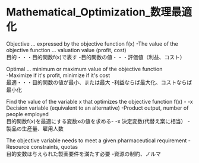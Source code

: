 # Mathematical_Optimization_数理最適化

Objective ... expressed by the objective function f(x)
-The value of the objective function ... valuation value (profit, cost)<br>
目的・・・目的関数f(x)で表す
-目的関数の値・・・評価値（利益、コスト）

Optimal ... minimum or maximum value of the objective function<br>
-Maximize if it's profit, minimize if it's cost<br>
最適・・・目的関数の値が最小、または最大
-利益ならば最大化、コストならば最小化


Find the value of the variable x that optimizes the objective function f(x) -
-x Decision variable (equivalent to an alternative)
-Product output, number of people employed<br>
目的関数f(x)を最適にする変数xの値を求める-
-x 決定変数(代替え案に相当）
-製品の生産量、雇用人数

The objective variable needs to meet a given pharmaceutical requirement
-Resource constraints, quotas<br>
目的変数は与えられた製薬要件を満たす必要
-資源の制約、ノルマ



